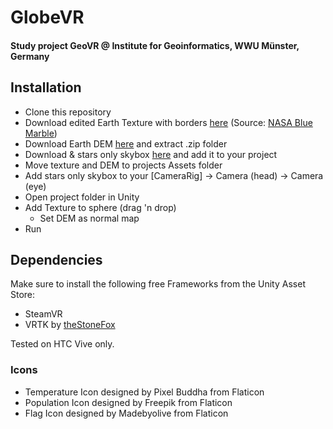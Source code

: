 # GlobeVR

#### Study project GeoVR @ Institute for Geoinformatics, WWU Münster, Germany

## Installation
- Clone this repository
- Download edited Earth Texture with borders [here](https://uni-muenster.sciebo.de/index.php/s/GMBXBPg0HfgnuSe) (Source: [NASA Blue Marble](http://visibleearth.nasa.gov/view_cat.php?categoryID=1484))
- Download Earth DEM [here](http://naturalearth.springercarto.com/ne3_data/dem_large.zip) and extract .zip folder
- Download & stars only skybox [here](https://www.assetstore.unity3d.com/en/#!/content/53752) and add it to your project
- Move texture and DEM to projects Assets folder
- Add stars only skybox to your [CameraRig] -> Camera (head) -> Camera (eye)
- Open project folder in Unity
- Add Texture to sphere (drag 'n drop)
    - Set DEM as normal map
- Run

## Dependencies
Make sure to install the following free Frameworks from the Unity Asset Store:

- SteamVR
- VRTK by [theStoneFox](https://github.com/thestonefox/VRTK)

Tested on HTC Vive only.

### Icons
- Temperature Icon designed by Pixel Buddha from Flaticon
- Population Icon designed by Freepik from Flaticon
- Flag Icon designed by  Madebyolive from Flaticon

